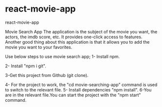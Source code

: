 # react-movie-app
react-movie-app

Movie Search App
The application is the subject of the movie you want, the actors, the imdb score, etc. It provides one-click access to features. Another good thing about this application is that it allows you to add the movie you want to your favorites.

Use below steps to use movie search app;
1- Install npm.

2- Install "npm i git". 

3-Get this project from Github (git clone).

4- For the project to work, the "cd movie-searching-app" command is used to switch to the relevant file.
5- Install dependencies "npm install".
6-You are in the relevant file.You can start the project with the "npm start" command.
